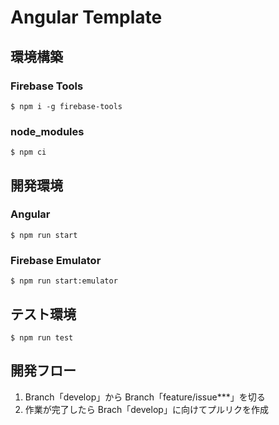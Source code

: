 # Angular Template

## 環境構築

### Firebase Tools

```shell
$ npm i -g firebase-tools
```

### node_modules

```shell
$ npm ci
```

## 開発環境

### Angular

```shell
$ npm run start
```

### Firebase Emulator

```shell
$ npm run start:emulator
```

## テスト環境

```shell
$ npm run test
```

## 開発フロー

1. Branch「develop」から Branch「feature/issue\*\*\*」を切る
2. 作業が完了したら Brach「develop」に向けてプルリクを作成
